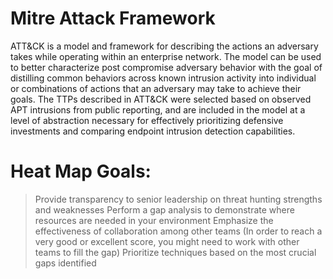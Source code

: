 # Mitre Attack Framework

ATT&CK is a model and framework for describing the actions an adversary takes while operating within an enterprise network. The model can be used to better characterize post compromise adversary behavior with the goal of distilling common behaviors across known intrusion activity into individual or combinations of actions that an adversary may take to achieve their goals. The TTPs described in ATT&CK were selected based on observed APT intrusions from public reporting, and are included in the model at a level of abstraction necessary for effectively prioritizing defensive investments and comparing endpoint intrusion detection capabilities.

# Heat Map Goals:

>Provide transparency to senior leadership on threat hunting strengths and weaknesses
>Perform a gap analysis to demonstrate where resources are needed in your environment
>Emphasize the effectiveness of collaboration among other teams (In order to reach a very good or excellent score, you might need to work with other teams to fill the gap)
>Prioritize techniques based on the most crucial gaps identified

